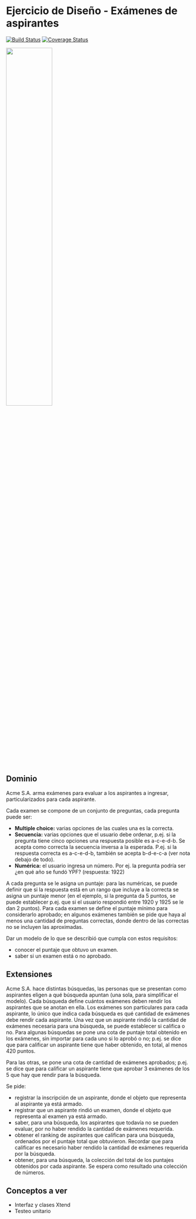 
# Ejercicio de Diseño - Exámenes de aspirantes

[![Build Status](https://travis-ci.com/uqbar-project/eg-examenes-xtend.svg?branch=master)](https://travis-ci.com/uqbar-project/eg-examenes-xtend) [![Coverage Status](https://coveralls.io/repos/github/uqbar-project/eg-examenes-xtend/badge.svg?branch=master&service=github)](https://coveralls.io/github/uqbar-project/eg-examenes-xtend?branch=master&service=github)

<img src="images/examen.png" style="width: 50%; height: 50%"/> 

## Dominio
Acme S.A. arma exámenes para evaluar a los aspirantes a ingresar, particularizados para cada aspirante.

Cada examen se compone de un conjunto de preguntas, cada pregunta puede ser:

* **Multiple choice:** varias opciones de las cuales una es la correcta.
* **Secuencia:** varias opciones que el usuario debe ordenar, p.ej. si la pregunta tiene cinco opciones una respuesta posible es a-c-e-d-b. Se acepta como correcta la secuencia inversa a la esperada. P.ej. si la respuesta correcta es a-c-e-d-b, también se acepta b-d-e-c-a (ver nota debajo de todo).
* **Numérica:** el usuario ingresa un número. Por ej. la pregunta podría ser ¿en qué año se fundó YPF? (respuesta: 1922)

A cada pregunta se le asigna un puntaje: para las numéricas, se puede definir que si la respuesta está en un rango que incluye a la correcta se asigna un puntaje menor (en el ejemplo, si la pregunta da 5 puntos, se puede establecer p.ej. que si el usuario respondió entre 1920 y 1925 se le dan 2 puntos). Para cada examen se define el puntaje mínimo para considerarlo aprobado; en algunos exámenes también se pide que haya al menos una cantidad de preguntas correctas, donde dentro de las correctas no se incluyen las aproximadas. 

Dar un modelo de lo que se describió que cumpla con estos requisitos:

* conocer el puntaje que obtuvo un examen.
* saber si un examen está o no aprobado.

## Extensiones

Acme S.A. hace distintas búsquedas, las personas que se presentan como aspirantes eligen a qué búsqueda apuntan (una sola, para simplificar el modelo). Cada búsqueda define cuántos exámenes deben rendir los aspirantes que se anotan en ella. Los exámenes son particulares para cada aspirante, lo único que indica cada búsqueda es qué cantidad de exámenes debe rendir cada aspirante. Una vez que un aspirante rindió la cantidad de exámenes necesaria para una búsqueda, se puede establecer si califica o no. Para algunas búsquedas se pone una cota de puntaje total obtenido en los exámenes, sin importar para cada uno si lo aprobó o no; p.ej. se dice que para calificar un aspirante tiene que haber obtenido, en total, al menos 420 puntos.

Para las otras, se pone una cota de cantidad de exámenes aprobados; p.ej. se dice que para calificar un aspirante tiene que aprobar 3 exámenes de los 5 que hay que rendir para la búsqueda.

Se pide:

* registrar la inscripción de un aspirante, donde el objeto que representa al aspirante ya está armado.
* registrar que un aspirante rindió un examen, donde el objeto que representa al examen ya está armado.
* saber, para una búsqueda, los aspirantes que todavía no se pueden evaluar, por no haber rendido la cantidad de exámenes requerida.
* obtener el ranking de aspirantes que califican para una búsqueda, ordenados por el puntaje total que obtuvieron. Recordar que para calificar es necesario haber rendido la cantidad de exámenes requerida por la búsqueda.
* obtener, para una búsqueda, la colección del total de los puntajes obtenidos por cada aspirante. Se espera como resultado una colección de números.

## Conceptos a ver

* Interfaz y clases Xtend
* Testeo unitario


